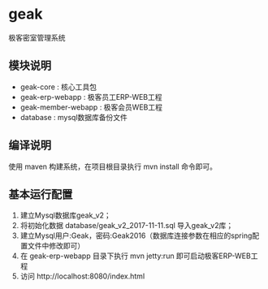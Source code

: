 # geak
极客密室管理系统

## 模块说明
 - geak-core : 核心工具包
 - geak-erp-webapp : 极客员工ERP-WEB工程
 - geak-member-webapp : 极客会员WEB工程
 - database : mysql数据库备份文件
 
## 编译说明
使用 maven 构建系统，在项目根目录执行 mvn install 命令即可。

## 基本运行配置
  1. 建立Mysql数据库geak_v2；
  2. 将初始化数据 database/geak_v2_2017-11-11.sql 导入geak_v2库；
  3. 建立Mysql用户:Geak，密码:Geak2016（数据库连接参数在相应的spring配置文件中修改即可）
  4. 在 geak-erp-webapp 目录下执行 mvn jetty:run 即可启动极客ERP-WEB工程
  5. 访问 http://localhost:8080/index.html 
